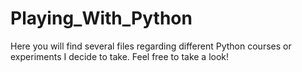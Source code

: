 # Playing_With_Python

Here you will find several files regarding different Python courses or experiments I decide to take. 
Feel free to take a look!

